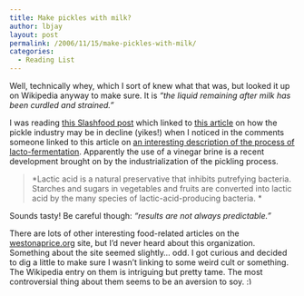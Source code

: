 ```yaml
---
title: Make pickles with milk?
author: lbjay
layout: post
permalink: /2006/11/15/make-pickles-with-milk/
categories:
  - Reading List
---
```

<abbr class="unapi-id" title=""><!-- &nbsp; --></abbr> 

Well, technically whey, which I sort of knew what that was, but looked it up on Wikipedia anyway to make sure. It is *&#8220;the liquid remaining after milk has been curdled and strained.&#8221;*

I was reading [this Slashfood post][1] which linked to [this article][2] on how the pickle industry may be in decline (yikes!) when I noticed in the comments someone linked to this article on [an interesting description of the process of lacto-fermentation][3]. Apparently the use of a vinegar brine is a recent development brought on by the industrialization of the pickling process.

> *Lactic acid is a natural preservative that inhibits putrefying bacteria. Starches and sugars in vegetables and fruits are converted into lactic acid by the many species of lactic-acid-producing bacteria. *

Sounds tasty! Be careful though: *&#8220;results are not always predictable.&#8221;*

There are lots of other interesting food-related articles on the [westonaprice.org][4] site, but I&#8217;d never heard about this organization. Something about the site seemed slightly&#8230; odd. I got curious and decided to dig a little to make sure I wasn&#8217;t linking to some weird cult or something. The Wikipedia entry on them is intriguing but pretty tame. The most controversial thing about them seems to be an aversion to soy. <img src="http://blog.reallywow.com/wp-includes/images/smilies/simple-smile.png" alt=":)" class="wp-smiley" style="height: 1em; max-height: 1em;" />

 [1]: http://www.slashfood.com/2006/11/13/pickled-veggies-are-in-a-pickle/
 [2]: http://www.packagedfacts.com/corporate/press/Press_view.asp?Article=756
 [3]: http://www.westonaprice.org/foodfeatures/lacto.html
 [4]: http://www.westonaprice.org